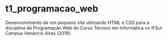 # t1_programacao_web
Desenvolvimento de um pequeno site utilizando HTML e CSS para a disciplina de Programação Web do Curso Técnico em Informática no IFSul Campus Venâncio Aires (2019).
